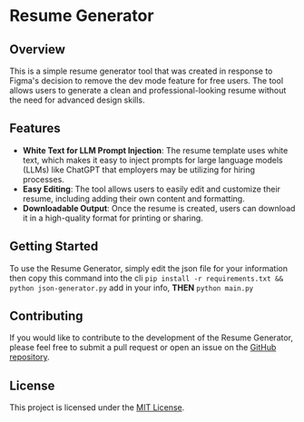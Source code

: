 # Resume Generator

## Overview
This is a simple resume generator tool that was created in response to Figma's decision to remove the dev mode feature for free users. The tool allows users to generate a clean and professional-looking resume without the need for advanced design skills.

## Features
- **White Text for LLM Prompt Injection**: The resume template uses white text, which makes it easy to inject prompts for large language models (LLMs) like ChatGPT that employers may be utilizing for hiring processes.
- **Easy Editing**: The tool allows users to easily edit and customize their resume, including adding their own content and formatting.
- **Downloadable Output**: Once the resume is created, users can download it in a high-quality format for printing or sharing.

## Getting Started
To use the Resume Generator, simply edit the json file for your information then copy this command into the cli `pip install -r requirements.txt && python json-generator.py` add in your info, **THEN** `python main.py`

## Contributing
If you would like to contribute to the development of the Resume Generator, please feel free to submit a pull request or open an issue on the [GitHub repository](https://github.com/ebowwa/Resume-Generator).

## License
This project is licensed under the [MIT License](LICENSE).